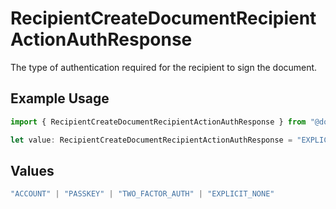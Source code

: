 # RecipientCreateDocumentRecipientActionAuthResponse

The type of authentication required for the recipient to sign the document.

## Example Usage

```typescript
import { RecipientCreateDocumentRecipientActionAuthResponse } from "@documenso/sdk-typescript/models/operations";

let value: RecipientCreateDocumentRecipientActionAuthResponse = "EXPLICIT_NONE";
```

## Values

```typescript
"ACCOUNT" | "PASSKEY" | "TWO_FACTOR_AUTH" | "EXPLICIT_NONE"
```